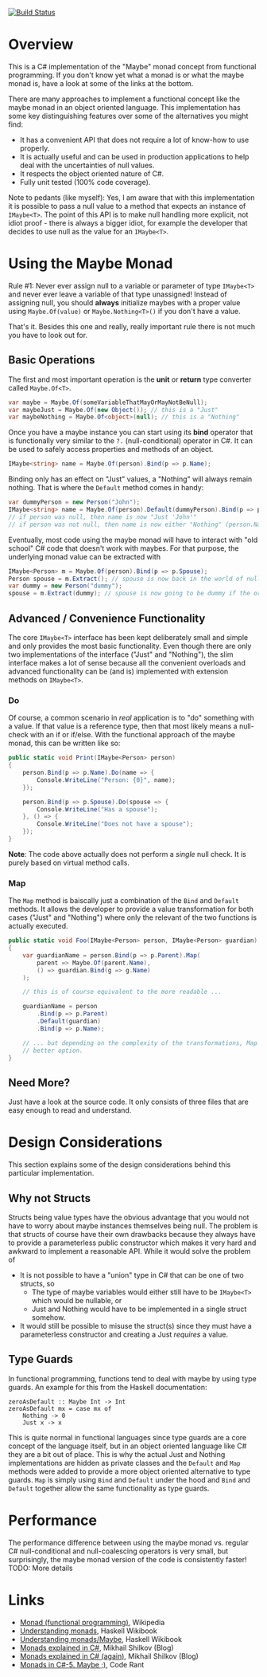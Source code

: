 [![Build Status](https://travis-ci.org/lord-executor/MaybeSharp.svg?branch=master)](https://travis-ci.org/lord-executor/MaybeSharp)

# Overview
This is a C# implementation of the "Maybe" monad concept from functional programming. If you don't know yet what a monad is or what the maybe monad is, have a look at some of the links at the bottom.

There are many approaches to implement a functional concept like the maybe monad in an object oriented language. This implementation has some key distinguishing features over some of the alternatives you might find:
* It has a convenient API that does not require a lot of know-how to use properly.
* It is actually useful and can be used in production applications to help deal with the uncertainties of null values.
* It respects the object oriented nature of C#.
* Fully unit tested (100% code coverage).

Note to pedants (like myself):
Yes, I am aware that with this implementation it is possible to pass a null value to a method that expects an instance of `IMaybe<T>`. The point of this API is to make null handling more explicit, not idiot proof - there is always a bigger idiot, for example the developer that decides to use null as the value for an `IMaybe<T>`.



# Using the Maybe Monad
Rule #1: Never ever assign null to a variable or parameter of type `IMaybe<T>` and never ever leave a variable of that type unassigned! Instead of assigning null, you should **always** initialize maybes with a proper value using `Maybe.Of(value)` or `Maybe.Nothing<T>()` if you don't have a value.

That's it. Besides this one and really, really important rule there is not much you have to look out for.

## Basic Operations

The first and most important operation is the **unit** or **return** type converter called `Maybe.Of<T>`.
```cs
var maybe = Maybe.Of(someVariableThatMayOrMayNotBeNull);
var maybeJust = Maybe.Of(new Object()); // this is a "Just"
var maybeNothing = Maybe.Of<object>(null); // this is a "Nothing"
```

Once you have a maybe instance you can start using its **bind** operator that is functionally very similar to the `?.` (null-conditional) operator in C#. It can be used to safely access properties and methods of an object.
```cs
IMaybe<string> name = Maybe.Of(person).Bind(p => p.Name);
```

Binding only has an effect on "Just" values, a "Nothing" will always remain nothing. That is where the `Default` method comes in handy:
```cs
var dummyPerson = new Person("John");
IMaybe<string> name = Maybe.Of(person).Default(dummyPerson).Bind(p => p.Name);
// if person was null, then name is now "Just 'John'"
// if person was not null, then name is now either "Nothing" (person.Name was null) or "Just person.Name"
```

Eventually, most code using the maybe monad will have to interact with "old school" C# code that doesn't work with maybes. For that purpose, the underlying monad value can be extracted with
```cs
IMaybe<Person> m = Maybe.Of(person).Bind(p => p.Spouse);
Person spouse = m.Extract(); // spouse is now back in the world of nulls
var dummy = new Person("dummy");
spouse = m.Extract(dummy); // spouse is now going to be dummy if the original person didn't have a spouse
```

## Advanced / Convenience Functionality
The core `IMaybe<T>` interface has been kept deliberately small and simple and only provides the most basic functionality. Even though there are only two implementations of the interface ("Just" and "Nothing"), the slim interface makes a lot of sense because all the convenient overloads and advanced functionality can be (and is) implemented with extension methods on `IMaybe<T>`.

### Do
Of course, a common scenario in _real_ application is to "do" something with a value. If that value is a reference type, then that most likely means a null-check with an if or if/else. With the functional approach of the maybe monad, this can be written like so:
```cs
public static void Print(IMaybe<Person> person)
{
    person.Bind(p => p.Name).Do(name => {
        Console.WriteLine("Person: {0}", name);
    });

    person.Bind(p => p.Spouse).Do(spouse => {
        Console.WriteLine("Has a spouse");
    }, () => {
        Console.WriteLine("Does not have a spouse");
    });
}
```

**Note**: The code above actually does not perform a _single_ null check. It is purely based on virtual method calls.

### Map
The `Map` method is baiscally just a combination of the `Bind` and `Default` methods. It allows the developer to provide a value transformation for both cases ("Just" and "Nothing") where only the relevant of the two functions is actually executed.
```cs
public static void Foo(IMaybe<Person> person, IMaybe<Person> guardian)
{
    var guardianName = person.Bind(p => p.Parent).Map(
        parent => Maybe.Of(parent.Name),
        () => guardian.Bind(g => g.Name)
    );

    // this is of course equivalent to the more readable ...

    guardianName = person
        .Bind(p => p.Parent)
        .Default(guardian)
        .Bind(p => p.Name);

    // ... but depending on the complexity of the transformations, Map might be the
    // better option.
}
```

## Need More?
Just have a look at the source code. It only consists of three files that are easy enough to read and understand.



# Design Considerations
This section explains some of the design considerations behind this particular implementation.

## Why not Structs
Structs being value types have the obvious advantage that you would not have to worry about maybe instances themselves being null. The problem is that structs of course have their own drawbacks because they always have to provide a parameterless public constructor which makes it very hard and awkward to implement a reasonable API. While it would solve the problem of 
* It is not possible to have a "union" type in C# that can be one of two structs, so
  * The type of maybe variables would either still have to be `IMaybe<T>` which would be nullable, or
  * Just and Nothing would have to be implemented in a single struct somehow.
* It would still be possible to misuse the struct(s) since they must have a parameterless constructor and creating a Just _requires_ a value.

## Type Guards
In functional programming, functions tend to deal with maybe by using type guards. An example for this from the Haskell documentation:
```
zeroAsDefault :: Maybe Int -> Int
zeroAsDefault mx = case mx of
    Nothing -> 0
    Just x -> x
```

This is quite normal in functional languages since type guards are a core concept of the language itself, but in an object oriented language like C# they are a bit out of place. This is why the actual Just and Nothing implementations are hidden as private classes and the `Default` and `Map` methods were added to provide a more object oriented alternative to type guards. `Map` is simply using `Bind` and `Default` under the hood and `Bind` and `Default` together allow the same functionality as type guards.

# Performance
The performance difference between using the maybe monad vs. regular C# null-conditional and null-coalescing operators is very small, but surprisingly, the maybe monad version of the code is consistently faster!
TODO: More details

# Links

* [Monad (functional programming)](https://en.wikipedia.org/wiki/Monad_(functional_programming)), Wikipedia
* [Understanding monads](https://en.wikibooks.org/wiki/Haskell/Understanding_monads), Haskell Wikibook
* [Understanding monads/Maybe](https://en.wikibooks.org/wiki/Haskell/Understanding_monads/Maybe), Haskell Wikibook
* [Monads explained in C#](https://mikhail.io/2016/01/monads-explained-in-csharp/), Mikhail Shilkov (Blog)
* [Monads explained in C# (again)](https://mikhail.io/2018/07/monads-explained-in-csharp-again/), Mikhail Shilkov (Blog)
* [Monads in C#-5. Maybe ;)](http://mikehadlow.blogspot.com/2011/01/monads-in-c-5-maybe.html), Code Rant
